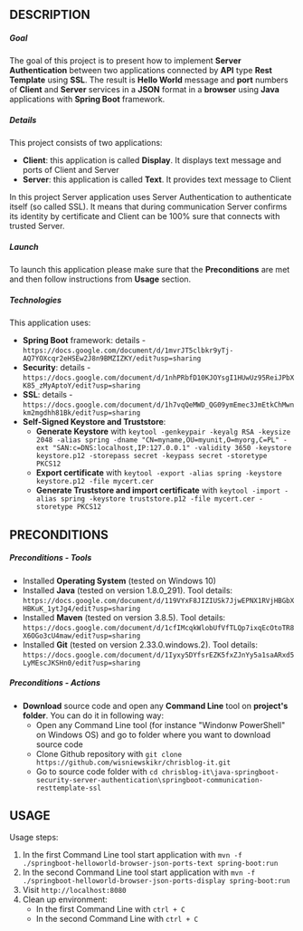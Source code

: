 DESCRIPTION
-----------

##### Goal
The goal of this project is to present how to implement **Server Authentication** between two applications connected by **API** type **Rest Template** using **SSL**. The result is **Hello World** message and **port** numbers of **Client** and **Server** services in a **JSON** format in a **browser** using **Java** applications with **Spring Boot** framework.

##### Details
This project consists of two applications:
* **Client**: this application is called **Display**. It displays text message and ports of Client and Server
* **Server**: this application is called **Text**. It provides text message to Client

In this project Server application uses Server Authentication to authenticate itself (so called SSL). It means that during communication Server confirms its identity by certificate and Client can be 100% sure that connects with trusted Server.

##### Launch
To launch this application please make sure that the **Preconditions** are met and then follow instructions from **Usage** section.

##### Technologies
This application uses:
* **Spring Boot** framework: details - `https://docs.google.com/document/d/1mvrJT5clbkr9yTj-AQ7YOXcqr2eHSEw2J8n9BMZIZKY/edit?usp=sharing`
* **Security**: details - `https://docs.google.com/document/d/1nhPRbfD10KJOYsgI1HUwUz95ReiJPbXK85_zMyAptoY/edit?usp=sharing`
* **SSL**: details - `https://docs.google.com/document/d/1h7vqQeMWD_QG09ymEmec3JmEtkChMwnkm2mgdhh81Bk/edit?usp=sharing`
* **Self-Signed Keystore and Truststore**:
     * **Generate Keystore** with `keytool -genkeypair -keyalg RSA -keysize 2048 -alias spring -dname "CN=myname,OU=myunit,O=myorg,C=PL" -ext "SAN:c=DNS:localhost,IP:127.0.0.1" -validity 3650 -keystore keystore.p12 -storepass secret -keypass secret -storetype PKCS12`
     * **Export certificate** with `keytool -export -alias spring -keystore keystore.p12 -file mycert.cer`
     * **Generate Truststore and import certificate** with `keytool -import -alias spring -keystore truststore.p12 -file mycert.cer -storetype PKCS12`


PRECONDITIONS
-------------

##### Preconditions - Tools
* Installed **Operating System** (tested on Windows 10)
* Installed **Java** (tested on version 1.8.0_291). Tool details: `https://docs.google.com/document/d/119VYxF8JIZIUSk7JjwEPNX1RVjHBGbXHBKuK_1ytJg4/edit?usp=sharing`
* Installed **Maven** (tested on version 3.8.5). Tool details: `https://docs.google.com/document/d/1cfIMcqkWlobUfVfTLQp7ixqEcOtoTR8X6OGo3cU4maw/edit?usp=sharing`
* Installed **Git** (tested on version 2.33.0.windows.2). Tool details: `https://docs.google.com/document/d/1Iyxy5DYfsrEZK5fxZJnYy5a1saARxd5LyMEscJKSHn0/edit?usp=sharing`

##### Preconditions - Actions
* **Download** source code and open any **Command Line** tool on **project's folder**. You can do it in following way:
    * Open any Command Line tool (for instance "Windonw PowerShell" on Windows OS) and go to folder where you want to download source code 
    * Clone Github repository with `git clone https://github.com/wisniewskikr/chrisblog-it.git`
    * Go to source code folder with `cd chrisblog-it\java-springboot-security-server-authentication\springboot-communication-resttemplate-ssl`


USAGE
-----

Usage steps:
1. In the first Command Line tool start application with `mvn -f ./springboot-helloworld-browser-json-ports-text spring-boot:run`
2. In the second Command Line tool start application with `mvn -f ./springboot-helloworld-browser-json-ports-display spring-boot:run`
3. Visit `http://localhost:8080`
4. Clean up environment:
    * In the first Command Line with `ctrl + C`
    * In the second Command Line with `ctrl + C`